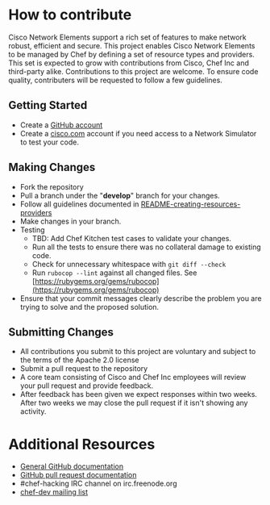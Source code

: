 # How to contribute
Cisco Network Elements support a rich set of features to make network robust, efficient and secure. This project enables Cisco Network Elements to be managed by Chef by defining a set of resource types and providers. This set is expected to grow with contributions from Cisco, Chef Inc and third-party alike. Contributions to this project are welcome. To ensure code quality, contributers will be requested to follow a few guidelines.

## Getting Started

* Create a [GitHub account](https://github.com/signup/free)
* Create a [cisco.com](http://cisco.com) account if you need access to a Network Simulator to test your code.

## Making Changes

* Fork the repository
* Pull a branch under the "**develop**" branch for your changes.
* Follow all guidelines documented in [README-creating-resources-providers](https://github.com/cisco/cisco-network-chef-cookbook/README-creating-resources-providers.md)
* Make changes in your branch.
* Testing
  * TBD: Add Chef Kitchen test cases to validate your changes.
  * Run all the tests to ensure there was no collateral damage to existing code.
  * Check for unnecessary whitespace with `git diff --check`
  * Run `rubocop --lint` against all changed files. See [https://rubygems.org/gems/rubocop](https://rubygems.org/gems/rubocop)
* Ensure that your commit messages clearly describe the problem you are trying to solve and the proposed solution.

## Submitting Changes

* All contributions you submit to this project are voluntary and subject to the terms of the Apache 2.0 license
* Submit a pull request to the repository
* A core team consisting of Cisco and Chef Inc employees will review your pull request and provide feedback.
* After feedback has been given we expect responses within two weeks. After two weeks we may close the pull request if it isn't showing any activity.

# Additional Resources

* [General GitHub documentation](http://help.github.com/)
* [GitHub pull request documentation](http://help.github.com/send-pull-requests/)
* \#chef-hacking IRC channel on irc.freenode.org
* [chef-dev mailing list](http://lists.opscode.com/sympa/info/chef-dev)
